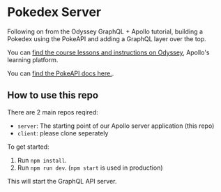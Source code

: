 # Pokedex Server

Following on from the Odyssey GraphQL + Apollo tutorial, building a Pokedex using the PokeAPI and adding a GraphQL layer over the top.

You can [find the course lessons and instructions on Odyssey](https://odyssey.apollographql.com/lift-off-part1), Apollo's learning platform.

You can [find the PokeAPI docs here.](https://pokeapi.co/docs/v2).

## How to use this repo

There are 2 main repos reqired:

- `server`: The starting point of our Apollo server application (this repo)
- `client`: please clone seperately

To get started:

1. Run `npm install`.
2. Run `npm run dev`. (`npm start` is used in production)

This will start the GraphQL API server.